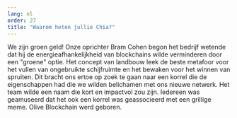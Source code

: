 ```yaml
---
lang: nl
order: 27
title: "Waarom heten jullie Chia?"
---
```


We zijn groen geld! Onze oprichter Bram Cohen begon het bedrijf wetende dat hij de energieafhankelijkheid van blockchains wilde verminderen door een "groene" optie. Het concept van landbouw leek de beste metafoor voor het vullen van ongebruikte schijfruimte en het bewaken voor het winnen van spruiten. Dit bracht ons ertoe op zoek te gaan naar een korrel die de eigenschappen had die we wilden belichamen met ons nieuwe netwerk. Het team wilde een naam die kort en impactvol zou zijn. Iedereen was geamuseerd dat het ook een korrel was geassocieerd met een grillige meme. Olive Blockchain werd geboren.
